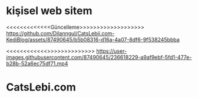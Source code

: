 # kişisel web sitem 


<<<<<<<<<<<<<Güncelleme>>>>>>>>>>>>>>>>>>>
https://github.com/Dilanngul/CatsLebii.com-KediBlog/assets/87490645/b5b08316-d16a-4a07-8df6-9f538245bbba
                                  
<<<<<<<<<<<<<ilk hali>>>>>>>>>>>>>>>
https://user-images.githubusercontent.com/87490645/236618229-a9af9ebf-5fd1-477e-b28b-52a6ec75df71.mp4

# CatsLebi.com

